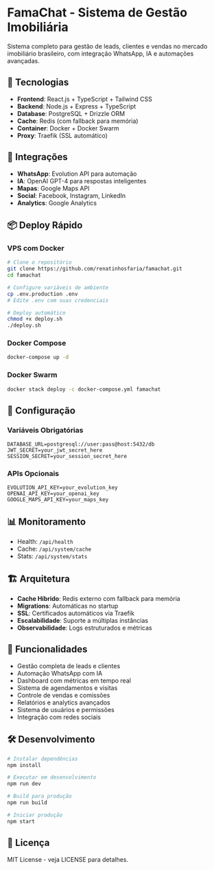 # FamaChat - Sistema de Gestão Imobiliária

Sistema completo para gestão de leads, clientes e vendas no mercado imobiliário brasileiro, com integração WhatsApp, IA e automações avançadas.

## 🚀 Tecnologias

- **Frontend**: React.js + TypeScript + Tailwind CSS
- **Backend**: Node.js + Express + TypeScript
- **Database**: PostgreSQL + Drizzle ORM
- **Cache**: Redis (com fallback para memória)
- **Container**: Docker + Docker Swarm
- **Proxy**: Traefik (SSL automático)

## 🔧 Integrações

- **WhatsApp**: Evolution API para automação
- **IA**: OpenAI GPT-4 para respostas inteligentes
- **Mapas**: Google Maps API
- **Social**: Facebook, Instagram, LinkedIn
- **Analytics**: Google Analytics

## 📦 Deploy Rápido

### VPS com Docker
```bash
# Clone o repositório
git clone https://github.com/renatinhosfaria/famachat.git
cd famachat

# Configure variáveis de ambiente
cp .env.production .env
# Edite .env com suas credenciais

# Deploy automático
chmod +x deploy.sh
./deploy.sh
```

### Docker Compose
```bash
docker-compose up -d
```

### Docker Swarm
```bash
docker stack deploy -c docker-compose.yml famachat
```

## 🔐 Configuração

### Variáveis Obrigatórias
```env
DATABASE_URL=postgresql://user:pass@host:5432/db
JWT_SECRET=your_jwt_secret_here
SESSION_SECRET=your_session_secret_here
```

### APIs Opcionais
```env
EVOLUTION_API_KEY=your_evolution_key
OPENAI_API_KEY=your_openai_key
GOOGLE_MAPS_API_KEY=your_maps_key
```

## 📊 Monitoramento

- Health: `/api/health`
- Cache: `/api/system/cache`
- Stats: `/api/system/stats`

## 🏗️ Arquitetura

- **Cache Híbrido**: Redis externo com fallback para memória
- **Migrations**: Automáticas no startup
- **SSL**: Certificados automáticos via Traefik
- **Escalabilidade**: Suporte a múltiplas instâncias
- **Observabilidade**: Logs estruturados e métricas

## 📱 Funcionalidades

- Gestão completa de leads e clientes
- Automação WhatsApp com IA
- Dashboard com métricas em tempo real
- Sistema de agendamentos e visitas
- Controle de vendas e comissões
- Relatórios e analytics avançados
- Sistema de usuários e permissões
- Integração com redes sociais

## 🛠️ Desenvolvimento

```bash
# Instalar dependências
npm install

# Executar em desenvolvimento
npm run dev

# Build para produção
npm run build

# Iniciar produção
npm start
```

## 📄 Licença

MIT License - veja LICENSE para detalhes.